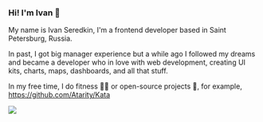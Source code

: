### Hi! I'm Ivan 👋

My name is Ivan Seredkin, I'm a frontend developer based in Saint Petersburg, Russia.

In past, I got big manager experience but a while ago I followed my dreams and became a developer who in love with web development, creating UI kits, charts, maps, dashboards, and all that stuff.

In my free time, I do fitness 🤸‍♂️ or open-source projects 👾, for example, https://github.com/Atarity/Kata

<img src="https://github-readme-stats.vercel.app/api?username=siropkin&show_icons=true&hide_border=true&hide_title=true&count_private=true"/>

<!--
**siropkin/siropkin** is a ✨ _special_ ✨ repository because its `README.md` (this file) appears on your GitHub profile.

Here are some ideas to get you started:

- 🔭 I’m currently working on ...
- 🌱 I’m currently learning ...
- 👯 I’m looking to collaborate on ...
- 🤔 I’m looking for help with ...
- 💬 Ask me about ...
- 📫 How to reach me: ...
- 😄 Pronouns: ...
- ⚡ Fun fact: ...
-->
